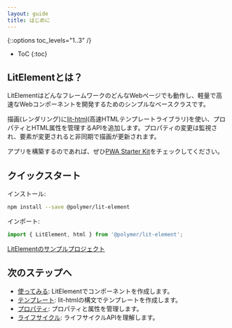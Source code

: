 ```yaml
---
layout: guide
title: はじめに
---
```


{::options toc_levels="1..3" /}
* ToC
{:toc}

<!-- original:
## What is LitElement?

LitElement is a simple base class for creating fast, lightweight web components that work in any web page with any framework.

LitElement uses [lit-html](https://lit-html.polymer-project.org/) to render into shadow DOM, and adds API to manage properties and attributes. Properties are observed by default, and elements update asynchronously when their properties change. 

To build an app out of LitElement components, check out [PWA Starter Kit](https://pwa-starter-kit.polymer-project.org/).

## Quick start 

Install:

```bash
npm install --save @polymer/lit-element
```

Import:

```js
import { LitElement, html } from '@polymer/lit-element';
```

[Download a sample LitElement project](https://github.com/PolymerLabs/start-lit-element).

## Next steps

* [Getting Started](/guide/start): Set up LitElement and create a component.
* [Templates](/guide/templates): Write templates with lit-html syntax.
* [Properties](/guide/properties): Manage properties and attributes.
* [Lifecycle](/guide/lifecycle): Work with the LitElement lifecycle API.

-->
## LitElementとは？

LitElementはどんなフレームワークのどんなWebページでも動作し、軽量で高速なWebコンポーネントを開発するためのシンプルなベースクラスです。

描画(レンダリング)に[lit-html](https://lit-html.polymer-jp.org/)(高速HTMLテンプレートライブラリ)を使い、プロパティとHTML属性を管理するAPIを追加します。プロパティの変更は監視され、要素が変更されると非同期で描画が更新されます。

アプリを構築するのであれば、ぜひ[PWA Starter Kit](https://pwa-starter-kit.polymer-jp.org/)をチェックしてください。

## クイックスタート

インストール:

```bash
npm install --save @polymer/lit-element
```

インポート:

```js
import { LitElement, html } from '@polymer/lit-element';
```

[LitElementのサンプルプロジェクト](https://github.com/PolymerLabs/start-lit-element)

## 次のステップへ

* [使ってみる](/guide/start): LitElementでコンポーネントを作成します。
* [テンプレート](/guide/templates): lit-htmlの構文でテンプレートを作成します。
* [プロパティ](/guide/properties): プロパティと属性を管理します。
* [ライフサイクル](/guide/lifecycle): ライフサイクルAPIを理解します。

